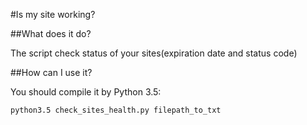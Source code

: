 ﻿#Is my site working?

##What does it do?

The script check status of your sites(expiration date and status code)

##How can I use it?

You should compile it by Python 3.5:

	python3.5 check_sites_health.py filepath_to_txt

